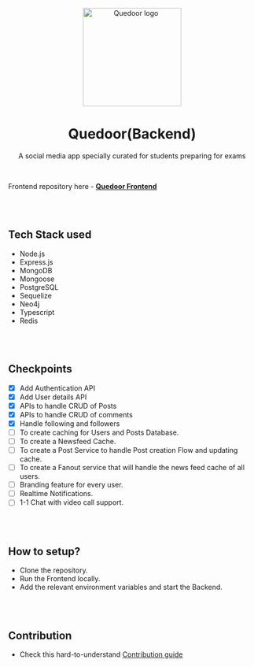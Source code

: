 <p align="center">
<a href="https://shubhdeepchhabra.in">
    <img width="200" alt="Quedoor logo" src="https://github.com/Shubhdeep12/Quedoor_backend/assets/43654389/98e199f4-249a-42ba-ba2e-ee2f6a2a4f1d">
  </a>
  <h1 align="center">Quedoor(Backend)</h1>
</p>
  <p align="center">
    A social media app specially curated for students preparing for exams
  </p>

   <br />

  <p>
     Frontend repository here - <strong><a href="https://github.com/Shubhdeep12/Quedoor_Frontend" target="_blank">Quedoor Frontend</a></strong>
  </p>

  <br />
  <br />


  ## Tech Stack used
  <ul>
     <li>Node.js</li>
     <li>Express.js</li>
     <li>MongoDB</li>
     <li>Mongoose</li>
     <li>PostgreSQL</li>
     <li>Sequelize</li>
     <li>Neo4j</li>
     <li>Typescript</li>
     <li>Redis</li>
  </ul>

  <br />
  <br />

  ## Checkpoints
- [x] Add Authentication API
- [x] Add User details API
- [x] APIs to handle CRUD of Posts
- [x] APIs to handle CRUD of comments
- [x] Handle following and followers
- [ ] To create caching for Users and Posts Database.
- [ ] To create a Newsfeed Cache.
- [ ] To create a Post Service to handle Post creation Flow and updating cache.
- [ ] To create a Fanout service that will handle the news feed cache of all users.
- [ ] Branding feature for every user.
- [ ] Realtime Notifications.
- [ ] 1-1 Chat with video call support.

<br />
<br />

## How to setup?

- Clone the repository.
- Run the Frontend locally.
- Add the relevant environment variables and start the Backend.

<br />
<br />

## Contribution
 - Check this hard-to-understand <a href="https://github.com/Shubhdeep12/Quedoor_backend/blob/main/CONTRIBUTING.md" target="_blank">Contribution guide</a>


